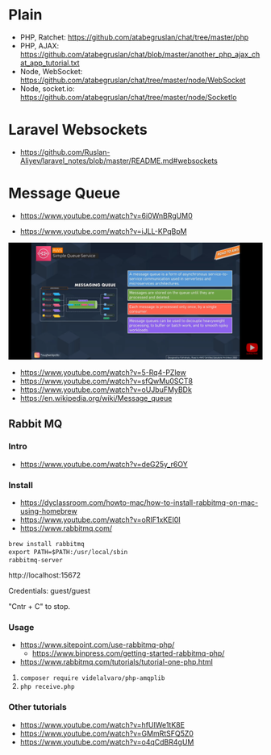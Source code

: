 # Plain

- PHP, Ratchet: https://github.com/atabegruslan/chat/tree/master/php
- PHP, AJAX: https://github.com/atabegruslan/chat/blob/master/another_php_ajax_chat_app_tutorial.txt
- Node, WebSocket: https://github.com/atabegruslan/chat/tree/master/node/WebSocket
- Node, socket.io: https://github.com/atabegruslan/chat/tree/master/node/SocketIo

# Laravel Websockets

- https://github.com/Ruslan-Aliyev/laravel_notes/blob/master/README.md#websockets

# Message Queue

- https://www.youtube.com/watch?v=6i0WnBRgUM0

- https://www.youtube.com/watch?v=iJLL-KPqBpM

![](/Illustrations/MQ.png)

- https://www.youtube.com/watch?v=5-Rq4-PZlew
- https://www.youtube.com/watch?v=sfQwMu0SCT8
- https://www.youtube.com/watch?v=oUJbuFMyBDk
- https://en.wikipedia.org/wiki/Message_queue

## Rabbit MQ

### Intro

- https://www.youtube.com/watch?v=deG25y_r6OY

### Install

- https://dyclassroom.com/howto-mac/how-to-install-rabbitmq-on-mac-using-homebrew
- https://www.youtube.com/watch?v=oRIF1xKEI0I
- https://www.rabbitmq.com/

```
brew install rabbitmq
export PATH=$PATH:/usr/local/sbin
rabbitmq-server
```
http://localhost:15672

Credentials: guest/guest

"Cntr + C" to stop.

### Usage

- https://www.sitepoint.com/use-rabbitmq-php/
	- https://www.binpress.com/getting-started-rabbitmq-php/
- https://www.rabbitmq.com/tutorials/tutorial-one-php.html

1. `composer require videlalvaro/php-amqplib`
2. `php receive.php` 

### Other tutorials

- https://www.youtube.com/watch?v=hfUIWe1tK8E
- https://www.youtube.com/watch?v=GMmRtSFQ5Z0
- https://www.youtube.com/watch?v=o4qCdBR4gUM
